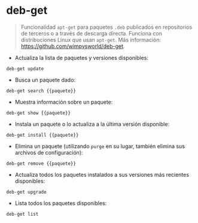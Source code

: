 # deb-get

> Funcionalidad `apt-get` para paquetes `.deb` publicados en repositorios de terceros o a través de descarga directa.
> Funciona con distribuciones Linux que usan `apt-get`.
> Más información: <https://github.com/wimpysworld/deb-get>.

- Actualiza la lista de paquetes y versiones disponibles:

`deb-get update`

- Busca un paquete dado:

`deb-get search {{paquete}}`

- Muestra información sobre un paquete:

`deb-get show {{paquete}}`

- Instala un paquete o lo actualiza a la última versión disponible:

`deb-get install {{paquete}}`

- Elimina un paquete (utilizando `purge` en su lugar, también elimina sus archivos de configuración):

`deb-get remove {{paquete}}`

- Actualiza todos los paquetes instalados a sus versiones más recientes disponibles:

`deb-get upgrade`

- Lista todos los paquetes disponibles:

`deb-get list`
